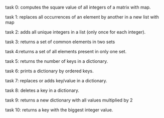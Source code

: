 task 0: computes the square value of all integers of a matrix with map.

task 1: replaces all occurrences of an element by another in a new list with map

task 2: adds all unique integers in a list (only once for each integer).

task 3: returns a set of common elements in two sets

task 4:returns a set of all elements present in only one set.

task 5: returns the number of keys in a dictionary.

task 6: prints a dictionary by ordered keys.

task 7: replaces or adds key/value in a dictionary.

task 8: deletes a key in a dictionary.

task 9: returns a new dictionary with all values multiplied by 2

task 10: returns a key with the biggest integer value.